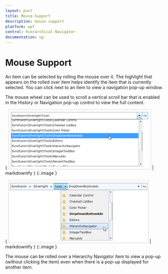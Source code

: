 ```yaml
---
layout: post
title: Mouse-Support
description: mouse support
platform: wpf
control: Hierarchical Navigator
documentation: ug
---
```


# Mouse Support

An item can be selected by rolling the mouse over it. The highlight that appears on the rolled over item helps identify the item that is currently selected. You can click next to an item to view a navigation pop-up window.

The mouse wheel can be used to scroll a vertical scroll bar that is enabled in the History or Navigation pop-up control to view the full content.

{ ![](Mouse-Support_images/Mouse-Support_img1.png) | markdownify }
{:.image }


{ ![](Mouse-Support_images/Mouse-Support_img2.png) | markdownify }
{:.image }


The mouse can be rolled over a Hierarchy Navigator item to view a pop-up (without clicking the item) even when there is a pop-up displayed for another item.

